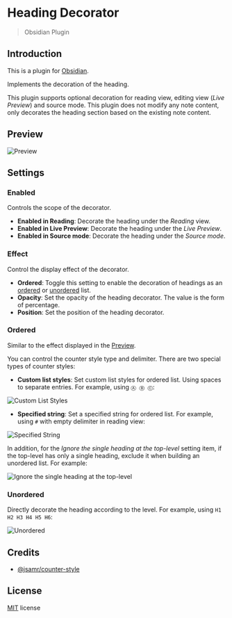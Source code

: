 # Heading Decorator

> Obsidian Plugin

## Introduction

This is a plugin for [Obsidian](https://obsidian.md).

Implements the decoration of the heading.

This plugin supports optional decoration for reading view, editing view (*Live Preview*) and source mode. This plugin does not modify any note content, only decorates the heading section based on the existing note content.

## Preview

![Preview](images/preview.jpg)

## Settings

### Enabled

Controls the scope of the decorator.

- **Enabled in Reading**: Decorate the heading under the *Reading* view.
- **Enabled in Live Preview**: Decorate the heading under the *Live Preview*.
- **Enabled in Source mode**: Decorate the heading under the *Source mode*.

### Effect

Control the display effect of the decorator.

- **Ordered**: Toggle this setting to enable the decoration of headings as an [ordered](#ordered) or [unordered](#unordered) list.
- **Opacity**: Set the opacity of the heading decorator. The value is the form of percentage.
- **Position**: Set the position of the heading decorator.

### Ordered

Similar to the effect displayed in the [Preview](#preview).

You can control the counter style type and delimiter. There are two special types of counter styles:

- **Custom list styles**: Set custom list styles for ordered list. Using spaces to separate entries. For example, using `Ⓐ Ⓑ Ⓒ`:

![Custom List Styles](images/custom-list-styles.jpg)

- **Specified string**: Set a specified string for ordered list. For example, using `#` with empty delimiter in reading view:

![Specified String](images/specified-string.jpg)

In addition, for the *Ignore the single heading at the top-level* setting item, if the top-level has only a single heading, exclude it when building an unordered list. For example:

![Ignore the single heading at the top-level](images/ignore-single-heading.jpg)

### Unordered

Directly decorate the heading according to the level. For example, using `H1 H2 H3 H4 H5 H6`:

![Unordered](images/unordered.jpg)

## Credits

- [@jsamr/counter-style](https://github.com/jsamr/react-native-li/tree/master/packages/counter-style#readme)

## License

[MIT](/LICENSE) license
